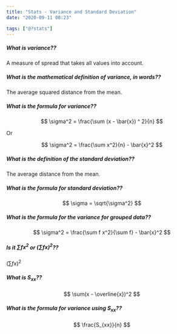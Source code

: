 ```yaml
---
title: "Stats - Variance and Standard Deviation"
date: "2020-09-11 08:23"

tags: ["@?stats"]
---
```


##### What is variance??
A measure of spread that takes all values into account.

##### What is the mathematical definition of variance, in words??
The average squared distance from the mean.

##### What is the formula for variance??
$$
\sigma^2 = \frac{\sum (x - \bar{x}) ^ 2}{n}
$$

Or

$$
\sigma^2 = \frac{\sum x^2}{n} - \bar{x}^2
$$

##### What is the definition of the standard deviation??
The average distance from the mean.

##### What is the formula for standard deviation??
$$
\sigma = \sqrt{\sigma^2}
$$

##### What is the formula for the variance for grouped data??
$$
\sigma^2 = \frac{\sum f x^2}{\sum f} - \bar{x}^2
$$

##### Is it $\sum f x^2$ or $(\sum f x)^2$??
$(\sum f x)^2$

##### What is $S_{xx}$??
$$
\sum(x - \overline{x})^2
$$

##### What is the formula for variance using $S_{xx}$??
$$
\frac{S_{xx}}{n}
$$
